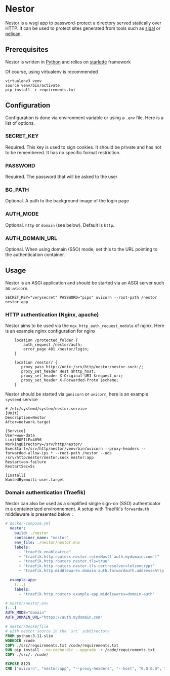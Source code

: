 # Nestor

Nestor is a wsgi app to password-protect a directory served statically over HTTP.
It can be used to protect sites generated from tools such as [sigal](https://github.com/saimn/sigal) or [pelican](https://github.com/getpelican/pelican).

## Prerequisites

Nestor is written in [Python](https://www.python.org) and relies on [starlette](https://www.starlette.io/) framework

Of course, using virtualenv is recommended

```
virtualenv3 venv
source venv/bin/activate
pip install -r requirements.txt
```

## Configuration

Configuration is done via environment variable or using a `.env` file. Here is a list of options.

### SECRET_KEY

Required. This key is used to sign cookies. It should be private and has not to be remembered. It has no specific format restriction.

### PASSWORD

Required. The password that will be asked to the user

### BG_PATH

Optional. A path to the background image of the login page

### AUTH_MODE

Optional. `http` or `domain` (see below).
Default is `http`.

### AUTH_DOMAIN_URL

Optional. When using domain (SSO) mode, set this to the URL pointing to the authentication container. 

## Usage

Nestor is an ASGI application and should be started via an ASGI server such as `uvicorn`.

```
SECRET_KEY="verysecret" PASSWORD="pipo" uvicorn --root-path /nestor nestor:app
```

### HTTP authentication (Nginx, apache)
Nestor aims to be used via the `ngx_http_auth_request_module` of nginx. Here is an example nginx configuration for nginx

```
    location /protected_folder {
        auth_request /nestor/auth;
        error_page 401 /nestor/login;
    }

    location /nestor/ {
       proxy_pass http://unix:/srv/http/nestor/nestor.sock:/;
       proxy_set_header Host $http_host;
       proxy_set_header X-Original-URI $request_uri;
       proxy_set_header X-Forwarded-Proto $scheme;
    }
```

Nestor should be started via `gunicorn` or `uvicorn`, here is an example `systemd` service

```
# /etc/systemd/system/nestor.service
[Unit]
Description=Nestor
After=network.target

[Service]
User=www-data
LimitNOFILE=4096
WorkingDirectory=/srv/http/nestor/
ExecStart=/srv/http/nestor/venv/bin/uvicorn --proxy-headers --forwarded-allow-ips * --root-path /nestor --uds /srv/http/nestor/nestor.sock nestor:app
Restart=on-failure
RestartSec=5s

[Install]
WantedBy=multi-user.target
```

### Domain authentication (Traefik)
Nestor can also be used as a simplified single sign-on (SSO) authenticator in a containerized environnement. A setup with Traefik's `forwardauth` middleware is presented below :

```yaml
# docker-compose.yml
  nestor:
    build: ./nestor
    container_name: "nestor"
    env_file: ./nestor/nestor.env
    labels:
      - "traefik.enable=true"
      - "traefik.http.routers.nestor.rule=Host(`auth.mydomain.com`)"
      - "traefik.http.routers.nestor.tls=true"
      - "traefik.http.routers.nestor.tls.certresolver=letsencrypt"
      - "traefik.http.middlewares.domain-auth.forwardauth.address=http://nestor:8123/auth"

  example-app:
    (...)
    labels:
      - "traefik.http.routers.example-app.middlewares=domain-auth"
```

```sh
# nestor/nestor.env
(...)
AUTH_MODE="domain"
AUTH_DOMAIN_URL="https://auth.mydomain.com"
```

```dockerfile
# nestor/Dockerfile
# with nestor source in the `src` subdirectory
FROM python:3.11-slim
WORKDIR /code
COPY ./src/requirements.txt /code/requirements.txt
RUN pip install --no-cache-dir --upgrade -r /code/requirements.txt
COPY ./src/. /code/

EXPOSE 8123
CMD ["uvicorn", "nestor:app", "--proxy-headers", "--host", "0.0.0.0", "--port", "8123", "--forwarded-allow-ips", "*"]
```